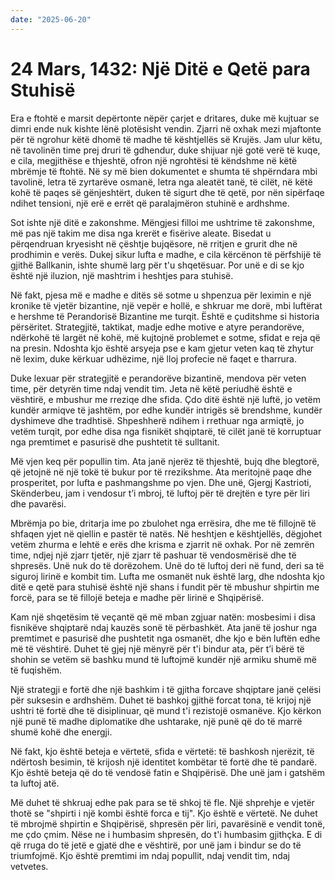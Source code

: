```yaml
---
date: "2025-06-20"
---
```


# 24 Mars, 1432:  Një Ditë e Qetë para Stuhisë

Era e ftohtë e marsit depërtonte nëpër çarjet e dritares, duke më kujtuar se dimri ende nuk kishte lënë plotësisht vendin. Zjarri në oxhak mezi mjaftonte për të ngrohur këtë dhomë të madhe të kështjellës së Krujës.  Jam ulur këtu, në tavolinën time prej druri të gdhendur, duke shijuar një gotë verë të kuqe, e cila, megjithëse e thjeshtë, ofron një ngrohtësi të këndshme në këtë mbrëmje të ftohtë.  Në sy më bien dokumentet e shumta të shpërndara mbi tavolinë, letra të zyrtarëve osmanë, letra nga aleatët tanë, të cilët, në këtë kohë të paqes së gënjeshtërt, duken të sigurt dhe të qetë,  por nën sipërfaqe  ndihet tensioni, një erë e errët që paralajmëron stuhinë e ardhshme.

Sot ishte një ditë e zakonshme.  Mëngjesi filloi me ushtrime të zakonshme, më pas një takim me disa nga krerët e fisërive aleate.  Bisedat u përqendruan kryesisht në çështje bujqësore, në rritjen e grurit dhe në prodhimin e verës. Dukej sikur lufta e madhe, e cila kërcënon të përfshijë të gjithë Ballkanin, ishte shumë larg për t'u shqetësuar.  Por unë e di se kjo është një iluzion, një mashtrim i heshtjes para stuhisë.

Në fakt, pjesa më e madhe e ditës së sotme u shpenzua për leximin e një kronike të vjetër bizantine, një vepër e hollë, e shkruar me dorë, mbi luftërat e hershme të Perandorisë Bizantine me turqit.  Është e çuditshme si historia përsëritet.  Strategjitë, taktikat, madje edhe motive e atyre perandorëve,  ndërkohë të largët në kohë,  më kujtojnë problemet e sotme,  sfidat e reja që na presin.  Ndoshta kjo është arsyeja pse e kam gjetur veten kaq të zhytur në lexim, duke kërkuar udhëzime, një lloj profecie në faqet e tharrura.

Duke lexuar për strategjitë e perandorëve bizantinë, mendova për veten time, për detyrën time ndaj vendit tim.  Jeta në këtë periudhë është e vështirë, e mbushur me rreziqe dhe sfida.  Çdo ditë është një luftë, jo vetëm kundër armiqve të jashtëm, por edhe kundër intrigës së brendshme, kundër dyshimeve dhe tradhtisë.  Shpeshherë ndihem i rrethuar nga armiqtë, jo vetëm turqit, por edhe disa nga fisnikët shqiptarë, të cilët  janë të korruptuar nga premtimet e pasurisë dhe pushtetit të sulltanit.

Më vjen keq për popullin tim. Ata janë njerëz të thjeshtë, bujq dhe blegtorë, që jetojnë në një tokë të bukur por të rrezikshme.  Ata meritojnë paqe dhe prosperitet, por lufta e pashmangshme po vjen.  Dhe unë, Gjergj Kastrioti, Skënderbeu, jam i vendosur t’i mbroj,  të luftoj për të drejtën e tyre për liri dhe pavarësi.

Mbrëmja po bie, dritarja ime po zbulohet nga errësira, dhe me të fillojnë të shfaqen yjet në qiellin e pastër të natës.  Në heshtjen e kështjellës, dëgjohet vetëm zhurma e lehtë e erës dhe krisma e zjarrit në oxhak.  Por në zemrën time, ndjej një zjarr tjetër, një zjarr të pashuar të vendosmërisë dhe të shpresës.  Unë nuk do të dorëzohem.  Unë do të luftoj deri në fund, deri sa të siguroj lirinë e kombit tim.  Lufta me osmanët nuk është larg, dhe  ndoshta kjo ditë e qetë para stuhisë është një shans i fundit për të mbushur shpirtin me forcë,  para se të fillojë beteja e madhe për lirinë e Shqipërisë.

Kam një shqetësim të veçantë që më mban zgjuar natën:  mosbesimi i disa fisnikëve shqiptarë ndaj kauzës sonë të përbashkët.  Ata  janë të joshur nga premtimet e pasurisë dhe pushtetit nga osmanët, dhe kjo e bën luftën edhe më të vështirë.  Duhet të gjej një mënyrë për t'i bindur ata, për t’i bërë të shohin se vetëm së bashku mund të luftojmë kundër një armiku shumë më të fuqishëm.

Një strategji e fortë dhe një bashkim i të gjitha forcave shqiptare janë çelësi për suksesin e ardhshëm.  Duhet të bashkoj gjithë forcat tona,  të krijoj një ushtri të fortë dhe të disiplinuar, që mund t'i rezistojë osmanëve.  Kjo kërkon një punë të madhe diplomatike dhe ushtarake, një punë që do të marrë shumë kohë dhe energji.

Në fakt, kjo është beteja e vërtetë, sfida e vërtetë: të bashkosh njerëzit, të ndërtosh besimin, të krijosh një identitet kombëtar të fortë dhe të pandarë.  Kjo është beteja që do të vendosë fatin e Shqipërisë.  Dhe unë jam i gatshëm ta luftoj atë.

Më duhet të shkruaj edhe pak para se të shkoj të fle.  Një shprehje e vjetër thotë se "shpirti i një kombi është forca e tij".  Kjo është e vërtetë.  Ne duhet të mbrojmë shpirtin e Shqipërisë, shpresën për liri, pavarësinë e vendit tonë, me çdo çmim.  Nëse ne i humbasim shpresën, do t'i humbasim gjithçka.  E di që rruga do të jetë e gjatë dhe e vështirë, por unë jam i bindur se do të triumfojmë.  Kjo është premtimi im ndaj popullit, ndaj vendit tim, ndaj vetvetes.
